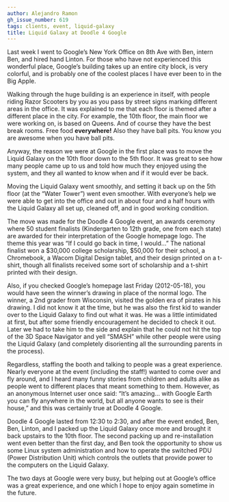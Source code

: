 ```yaml
---
author: Alejandro Ramon
gh_issue_number: 619
tags: clients, event, liquid-galaxy
title: Liquid Galaxy at Doodle 4 Google
---
```


Last week I went to Google’s New York Office on 8th Ave with Ben, intern Ben, and hired hand Linton. For those who have not experienced this wonderful place, Google’s building takes up an entire city block, is very colorful, and is probably one of the coolest places I have ever been to in the Big Apple.

Walking through the huge building is an experience in itself, with people riding Razor Scooters by you as you pass by street signs marking different areas in the office. It was explained to me that each floor is themed after a different place in the city. For example, the 10th floor, the main floor we were working on, is based on Queens. And of course they have the best break rooms. Free food **everywhere!** Also they have ball pits. You know you are awesome when you have ball pits.

Anyway, the reason we were at Google in the first place was to move the Liquid Galaxy on the 10th floor down to the 5th floor. It was great to see how many people came up to us and told how much they enjoyed using the system, and they all wanted to know when and if it would ever be back.

Moving the Liquid Galaxy went smoothly, and setting it back up on the 5th floor (at the “Water Tower”) went even smoother. With everyone’s help we were able to get into the office and out in about four and a half hours with the Liquid Galaxy all set up, cleaned off, and in good working condition.

The move was made for the Doodle 4 Google event, an awards ceremony where 50 student finalists (Kindergarten to 12th grade, one from each state) are awarded for their interpretation of the Google homepage logo. The theme this year was “If I could go back in time, I would…” The national finalist won a $30,000 college scholarship, $50,000 for their school, a Chromebook, a Wacom Digital Design tablet, and their design printed on a t-shirt, though all finalists received some sort of scholarship and a t-shirt printed with their design.

Also, if you checked Google’s homepage last Friday (2012-05-18), you would have seen the winner’s drawing in place of the normal logo. The winner, a 2nd grader from Wisconsin, visited the golden era of pirates in his drawing. I did not know it at the time, but he was also the first kid to wander over to the Liquid Galaxy to find out what it was. He was a little intimidated at first, but after some friendly encouragement he decided to check it out. Later we had to take him to the side and explain that he could not hit the top of the 3D Space Navigator and yell “SMASH” while other people were using the Liquid Galaxy (and completely disorienting all the surrounding parents in the process).

Regardless, staffing the booth and talking to people was a great experience. Nearly everyone at the event (including the staff!) wanted to come over and fly around, and I heard many funny stories from children and adults alike as people went to different places that meant something to them. However, as an anonymous Internet user once said: “It’s amazing… with Google Earth you can fly anywhere in the world, but all anyone wants to see is their house,” and this was certainly true at Doodle 4 Google.

Doodle 4 Google lasted from 12:30 to 2:30, and after the event ended, Ben, Ben, Linton, and I packed up the Liquid Galaxy once more and brought it back upstairs to the 10th floor. The second packing up and re-installation went even better than the first day, and Ben took the opportunity to show us some Linux system administration and how to operate the switched PDU (Power Distribution Unit) which controls the outlets that provide power to the computers on the Liquid Galaxy.

The two days at Google were very busy, but helping out at Google’s office was a great experience, and one which I hope to enjoy again sometime in the future.
